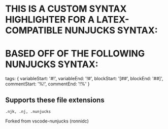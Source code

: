 # THIS IS A CUSTOM SYNTAX HIGHLIGHTER FOR A LATEX-COMPATIBLE NUNJUCKS SYNTAX:

# BASED OFF OF THE FOLLOWING NUNJUCKS SYNTAX:
tags: {
        variableStart: '#!',
        variableEnd: '!#',
        blockStart: '[##',
        blockEnd: '##]',
        commentStart: '%!',
        commentEnd: '!%'
    }

## Supports these file extensions
```
.njk, .nj, .nunjucks
```
Forked from vscode-nunjucks (ronnidc)
